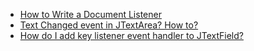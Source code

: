 - [How to Write a Document Listener](https://docs.oracle.com/javase/tutorial/uiswing/events/documentlistener.html)
- [Text Changed event in JTextArea? How to?](https://stackoverflow.com/questions/7740465/text-changed-event-in-jtextarea-how-to)
- [How do I add key listener event handler to JTextField?](https://kodejava.org/how-do-i-add-key-listener-event-handler-to-jtextfield/)